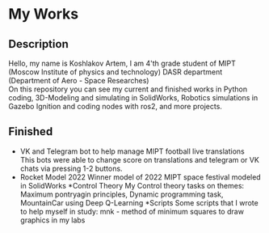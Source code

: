 # My Works
## Description
Hello, my name is Koshlakov Artem, I am 4'th grade student of MIPT (Moscow Institute of physics and technology) DASR department (Department of Aero - Space Researches)\
On this repository you can see my current and finished works in Python coding, 3D-Modeling and simulating in SolidWorks, Robotics simulations in Gazebo Ignition and coding nodes with ros2, and more projects.

## Finished
* VK and Telegram bot to help manage MIPT football live translations\
This bots were able to change score on translations and telegram or VK chats via pressing 1-2 buttons.
* Rocket Model 2022
Winner model of 2022 MIPT space festival modeled in SolidWorks
*Control Theory
My Control theory tasks on themes: Maximum pontryagin principles, Dynamic programming task, MountainCar using Deep Q-Learning
*Scripts
Some scripts that I wrote to help myself in study: mnk - method of minimum squares to draw graphics in my labs
